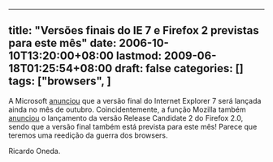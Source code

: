 
---
title: "Versões finais do IE 7 e Firefox 2 previstas para este mês"
date: 2006-10-10T13:20:00+08:00
lastmod: 2009-06-18T01:25:54+08:00
draft: false
categories: []
tags: ["browsers", ]
---


A Microsoft [anunciou](http://blogs.msdn.com/ie/archive/2006/10/06/IE7-Is-Coming-This-Month_2E002E002E00_Are-you-Ready_3F00_.aspx) que a versão final do Internet Explorer 7 será lançada ainda no mês de outubro. Coincidentemente, a função Mozilla também [anunciou](http://idgnow.uol.com.br/internet/2006/10/06/idgnoticia.2006-10-06.0124834975) o lançamento da versão Release Candidate 2 do Firefox 2.0, sendo que a versão final também está prevista para este mês! Parece que teremos uma reedição da guerra dos browsers.

Ricardo Oneda.

